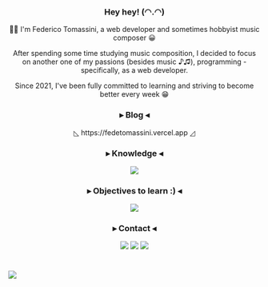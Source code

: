 <div align='center'>
    <h3>Hey hey! (◠.◠)</h3>
    <p>🙋‍♂️ I'm Federico Tomassini, a web developer and sometimes hobbyist music composer 😀</p>
    <p>After spending some time studying music composition, I decided to focus on another one of my passions (besides music ♪♫), programming - specifically, as a web developer.</p>
    <span>Since 2021, I've been fully committed to learning and striving to become better every week 😁</span>
</div>

<div align='center'>
    <h3>▸ Blog ◂</h3>
    <p>◺ https://fedetomassini.vercel.app ◿</p>
</div>

<div align='center'>
    <h3>▸ Knowledge ◂</h3>
	<img src='https://skillicons.dev/icons?i=html,css,sass,js,nodejs,bootstrap,express,react,git,tailwind,styledcomponents,vscode,vite&perline=13'/>
</div>

<div align='center'>
    <h3>▸ Objectives to learn :) ◂</h3>
	<img src='https://skillicons.dev/icons?i=ts,python,redux,nextjs,postgres,mongodb&perline=6'/>
</div>

<div align='center'>
    <h3>▸ Contact ◂</h3>
    <a href='fedetomassini.dev@gmail.com'><img src='https://skillicons.dev/icons?i=gcp'/></a>
	<a href='https://www.linkedin.com/in/fedetomassini/'><img src='https://skillicons.dev/icons?i=linkedin'/></a>
    <a href='https://discord.com/users/848281064241365062'><img src='https://skillicons.dev/icons?i=discord'/></a>
</div>

#
<img src='https://komarev.com/ghpvc/?username=fedetomassini&style=for-the-badge&color=d14d72'/>
